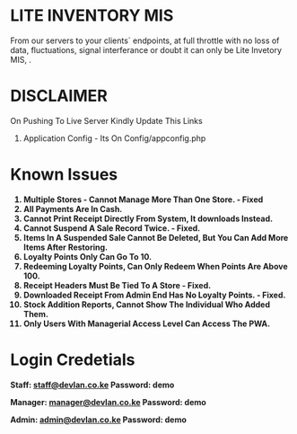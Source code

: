 # LITE INVENTORY MIS

From our servers to your clients` endpoints, at full throttle with no loss of data, fluctuations, signal interferance or doubt it can only be Lite Invetory MIS, .

# DISCLAIMER

On Pushing To Live Server Kindly Update This Links <br>

1. Application Config - Its On Config/appconfig.php <b>

# Known Issues

1. Multiple Stores - Cannot Manage More Than One Store. - Fixed
2. All Payments Are In Cash.
3. Cannot Print Receipt Directly From System, It downloads Instead.
4. Cannot Suspend A Sale Record Twice. - Fixed.
5. Items In A Suspended Sale Cannot Be Deleted, But You Can Add More Items After Restoring.
6. Loyalty Points Only Can Go To 10.
7. Redeeming Loyalty Points, Can Only Redeem When Points Are Above 100.
8. Receipt Headers Must Be Tied To A Store - Fixed.
9. Downloaded Receipt From Admin End Has No Loyalty Points. - Fixed.
10. Stock Addition Reports, Cannot Show The Individual Who Added Them.
11. Only Users With Managerial Access Level Can Access The PWA.

# Login Credetials

Staff: staff@devlan.co.ke
Password: demo

Manager: manager@devlan.co.ke
Password: demo

Admin: admin@devlan.co.ke
Password: demo
